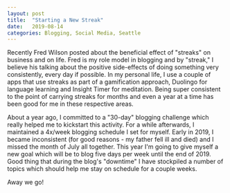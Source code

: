 ```yaml
---
layout: post
title:  "Starting a New Streak"
date:   2019-08-14  
categories: Blogging, Social Media, Seattle
---
```

Recently Fred Wilson posted about the beneficial effect of "streaks" on business and on life. Fred is my role model in blogging and by "streak," I believe his talking about the positive side-effects of doing something very consistently, every day if possible. In my personal life, I use a couple of apps that use streaks as part of a gamification approach, Duolingo for language learning and Insight Timer for meditation.  Being super consistent to the point of carrying streaks for months and even a year at a time has been good for me in these respective areas.

About a year ago, I committed to a "30-day" blogging challenge which really helped me to kickstart this activity. For a while afterwards, I maintained a 4x/week blogging schedule I set for myself. Early in 2019, I became inconsistent (for good reasons - my father fell ill and died) and I missed the month of July all together. This year I'm going to give myself a new goal which will be to blog five days per week until the end of 2019. Good thing that during the blog's "downtime" I have stockpiled a number of topics which should help me stay on schedule for a couple weeks.

Away we go!
